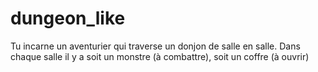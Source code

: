 # dungeon_like

Tu incarne un aventurier qui traverse un donjon de salle en salle.
Dans chaque salle il y a soit un monstre (à combattre), soit un coffre (à ouvrir)


